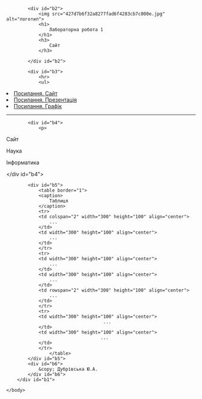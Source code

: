 <!DOCTYPE HTML>
<html>
 <head>
 <meta charset="UTF-8">
		<title>Лаб. 1</title>
	</head>
	<body>
		<div id="b1">
		
			<div id="b2">
				<img src="427d7b6f32a8277fad6f4283cb7c000e.jpg" alt="логотип">
				<h1>
					Лабораторна робота 1
				</h1>
				<h3>
					Сайт 
				</h3>
				
			</div id="b2">
			
			<div id="b3">
				<hr>
				<ul>
<li><a href = "https://yuliadubrivskaya.github.io/Xranilishe/"> Посилання. Сайт </a></li>
<li><a href = "https://drive.google.com/open?id=1YrTP1KmWL3VVvFj4DlhHDY8I0pZ9Uq4MPIK6twxQDUI"> Посилання. Презентація </a></li>
<li><a href = "https://drive.google.com/open?id=1ebQv6WWjoW8MdL4lxAdBA9kaBEwb2XqJ">Посилання. Графік </a></li>
				</ul>
				<hr>
			</div id="b3">
			
			<div id="b4">
				<p>
Сайт
				</p>
				<p>
Наука
				</p>
				<p>
Інформатика
				</p>
			</div id="b4">
			
			<div id="b5">
				<table border="1">
				<caption>
					Таблиця
				</caption>
				<tr>
				<td colspan="2" width="300" height="100" align="center">
					...
				</td>
				<td width="300" height="100" align="center">
					...
				</td>
				</tr>
				<tr>
				<td width="300" height="100" align="center">
					...
				</td>
				<td width="300" height="100" align="center">
					...
				</td>
				<td rowspan="2" width="300" height="100" align="center">
					...
				</td>
				</tr>
				<tr>
				<td width="300" height="100" align="center">
                                        ...
				</td>
				<td width="300" height="100" align="center">
                                       ...
				</td>
				</tr>
					</table>
			</div id="b5">
			<div id="b6">
				&copy; Дубрівська Ю.А.
			</div id="b6">
		</div id="b1"> 
		
	</body>
</html>
